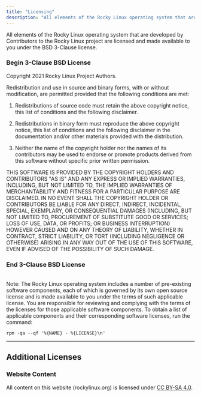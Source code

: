 ```yaml
---
title: "Licensing"
description: "All elements of the Rocky Linux operating system that are developed by Contributors to the Rocky Linux project are licensed and made available to you under the BSD 3-Clause license."
---
```


All elements of the Rocky Linux operating system that are developed by Contributors to the Rocky Linux project are licensed and made available to you under the BSD 3-Clause license.

### Begin 3-Clause BSD License

Copyright 2021 Rocky Linux Project Authors.

Redistribution and use in source and binary forms, with or without modification, are permitted provided that the following conditions are met:

1. Redistributions of source code must retain the above copyright notice, this list of conditions and the following disclaimer.

2. Redistributions in binary form must reproduce the above copyright notice, this list of conditions and the following disclaimer in the documentation and/or other materials provided with the distribution.

3. Neither the name of the copyright holder nor the names of its contributors may be used to endorse or promote products derived from this software without specific prior written permission.

THIS SOFTWARE IS PROVIDED BY THE COPYRIGHT HOLDERS AND CONTRIBUTORS "AS IS" AND ANY EXPRESS OR IMPLIED WARRANTIES, INCLUDING, BUT NOT LIMITED TO, THE IMPLIED WARRANTIES OF MERCHANTABILITY AND FITNESS FOR A PARTICULAR PURPOSE ARE DISCLAIMED. IN NO EVENT SHALL THE COPYRIGHT HOLDER OR CONTRIBUTORS BE LIABLE FOR ANY DIRECT, INDIRECT, INCIDENTAL, SPECIAL, EXEMPLARY, OR CONSEQUENTIAL DAMAGES (INCLUDING, BUT NOT LIMITED TO, PROCUREMENT OF SUBSTITUTE GOOD OR SERVICES; LOSS OF USE, DATA, OR PROFITS; OR BUSINESS INTERRUPTION) HOWEVER CAUSED AND ON ANY THEORY OF LIABILITY, WHETHER IN CONTRACT, STRICT LIABILITY, OR TORT (INCLUDING NEGLIGENCE OR OTHERWISE) ARISING IN ANY WAY OUT OF THE USE OF THIS SOFTWARE, EVEN IF ADVISED OF THE POSSIBILITY OF SUCH DAMAGE.

### End 3-Clause BSD License

<br>
Note: The Rocky Linux operating system includes a number of pre-existing software components, each of which is governed by its own open source license and is made available to you under the terms of such applicable license. You are responsible for reviewing and complying with the terms of the licenses for those applicable software components. To obtain a list of applicable components and their corresponding software licenses, run the command:

`rpm -qa --qf '%{NAME} - %{LICENSE}\n'`

---

## Additional Licenses

### Website Content

All content on this website (rockylinux.org) is licensed under [CC BY-SA 4.0](https://creativecommons.org/licenses/by-sa/4.0/?ref=chooser-v1).

```

```
